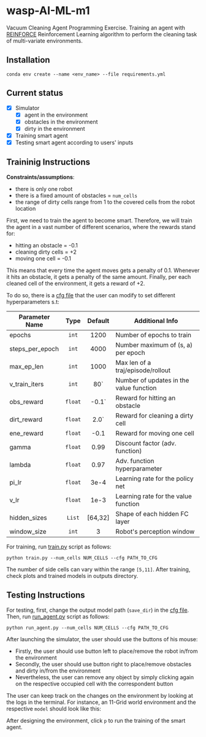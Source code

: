 # wasp-AI-ML-m1
Vacuum Cleaning Agent Programming Exercise. 
Training an agent with [REINFORCE](https://proceedings.neurips.cc/paper/1999/file/464d828b85b0bed98e80ade0a5c43b0f-Paper.pdf) Reinforcement Learning algorithm to perform the cleaning task of multi-variate environments. 
## Installation

```
conda env create --name <env_name> --file requirements.yml
```

## Current status

* [x] Simulator
  * [x] agent in the environment
  * [x] obstacles in the environment
  * [x] dirty in the environment 
* [x] Training smart agent 
* [x] Testing smart agent according to users' inputs

## Traininig Instructions

**Constraints/assumptions**:

* there is only one robot
* there is a fixed amount of obstacles =  `num_cells`
* the range of dirty cells range from 1 to the covered cells from the robot location

First, we need to train the agent to become smart. Therefore, we will train the agent in a vast number of different scenarios, where the rewards stand for:

* hitting an obstacle = -0.1
* cleaning dirty cells = +2
* moving one cell = -0.1

This means that every time the agent moves gets a penalty of 0.1. Whenever it hits an obstacle, it gets a penalty of the same amount. Finally, per each cleaned cell of the environment, it gets a reward of +2.  

To do so, there is a [cfg file](https://github.com/tmralmeida/wasp-AI-ML-m1/blob/main/cfg/vpg_training.yaml) that the user can modify 
to set different hyperparameters s.t:


| Parameter Name     |   Type   |    Default    | Additional Info                         |
| ------------------ | :------: | :-----------: | --------------------------------------- |
| epochs             |  `int`   |    1200     | Number of epochs to train                 |
| steps_per_epoch    |  `int`   |    4000     | Number maximum of (s, a) per epoch        |
| max_ep_len         |  `int`   |    1000     | Max len of a traj/episode/rollout         |
| v_train_iters      |  `int`   |     80`     | Number of updates in the value function   |
| obs_reward         | `float`  |     -0.1`   | Reward for hitting an obstacle            |
| dirt_reward        | `float`  |     2.0`    | Reward for cleaning a dirty cell          |
| ene_reward         | `float`  |     -0.1    | Reward for moving one cell                |
| gamma              | `float`  |    0.99     | Discount factor (adv. function)           |
| lambda             | `float`  |    0.97     | Adv. function hyperparameter              |
| pi_lr              | `float`  |    3e-4     | Learning rate for the policy net          |
| v_lr               | `float`  |    1e-3     | Learning rate for the value function      |
| hidden_sizes       | `List`   |   [64,32]   | Shape of each hidden FC layer             |
| window_size        | `int`    |    3        | Robot's perception window                 |


For training, run [train.py](https://github.com/tmralmeida/wasp-AI-ML-m1/blob/main/train.py) script as follows:

```
python train.py --num_cells NUM_CELLS --cfg PATH_TO_CFG
```

The number of side cells can vary within the range `[5,11]`.
After training, check plots and trained models in outputs directory.

## Testing Instructions

For testing, first, change the output model path (`save_dir`) in the [cfg file](https://github.com/tmralmeida/wasp-AI-ML-m1/blob/main/cfg/vpg_training.yaml). Then, run [run_agent.py](https://github.com/tmralmeida/wasp-AI-ML-m1/blob/main/run_agent.py) script as follows:


```
python run_agent.py --num_cells NUM_CELLS --cfg PATH_TO_CFG
```
After launching the simulator, the user should use the buttons of his mouse:
* Firstly, the user should use button left to place/remove the robot in/from the environment
* Secondly, the user should use button right to place/remove obstacles and dirty in/from the environment
* Nevertheless, the user can remove any object by simply clicking again on the respective occupied cell with the correspondent button


The user can keep track on the changes on the environment by looking at the logs in the terminal. For instance, an 11-Grid world environment and the respective `model` should look like this: 


After designing the environment, click `p` to run the training of the smart agent.

